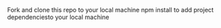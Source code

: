 Fork and clone this repo to your local machine
npm install to add project dependenciesto your local machine